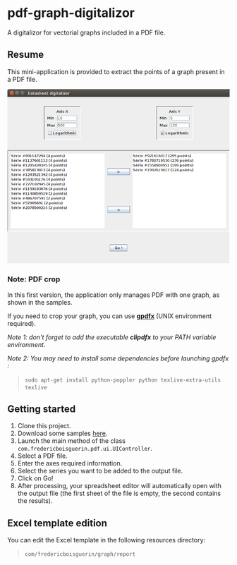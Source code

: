 # pdf-graph-digitalizor
A digitalizor for vectorial graphs included in a PDF file.

## Resume
This mini-application is provided to extract the points of a graph present in a PDF file.

![alt tag](https://github.com/FredericBoisguerin/pdf-graph-digitalizor/blob/master/screenshot.png)

### Note: PDF crop
In this first version, the application only manages PDF with one graph, as shown in the samples.

If you need to crop your graph, you can use **[gpdfx](https://github.com/lehner/gpdfx)** (UNIX environment required).

_Note 1: don't forget to add the executable **clipdfx** to your PATH variable environment._

_Note 2: You may need to install some dependencies before launching gpdfx :_
> `sudo apt-get install python-poppler python texlive-extra-utils texlive`

## Getting started

1. Clone this project.
2. Download some samples [here](https://github.com/FredericBoisguerin/pdf-graph-digitalizor/tree/master/samples).
3. Launch the main method of the class
`com.fredericboisguerin.pdf.ui.UIController`.
4. Select a PDF file.
5. Enter the axes required information.
6. Select the series you want to be added to the output file.
7. Click on Go!
8. After processing, your spreadsheet editor will automatically open with the output file (the first sheet of the file is empty, the second contains the results).

## Excel template edition
You can edit the Excel template in the following resources directory:
> `com/fredericboisguerin/graph/report`